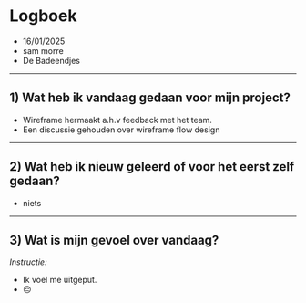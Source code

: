 # Logboek

- 16/01/2025
- sam morre
- De Badeendjes

---

## 1) Wat heb ik vandaag gedaan voor mijn project?

- Wireframe hermaakt a.h.v feedback met het team.
- Een discussie gehouden over wireframe flow design

---

## 2) Wat heb ik nieuw geleerd of voor het eerst zelf gedaan?

- niets

---

## 3) Wat is mijn gevoel over vandaag?

*Instructie:*  
- Ik voel me uitgeput.
- 😔

